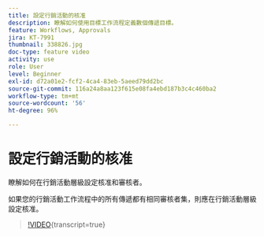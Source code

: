 ```yaml
---
title: 設定行銷活動的核准
description: 瞭解如何使用目標工作流程定義數個傳遞目標。
feature: Workflows, Approvals
jira: KT-7991
thumbnail: 338826.jpg
doc-type: feature video
activity: use
role: User
level: Beginner
exl-id: d72a01e2-fcf2-4ca4-83eb-5aeed79dd2bc
source-git-commit: 116a24a8aa123f615e08fa4ebd187b3c4c460ba2
workflow-type: tm+mt
source-wordcount: '56'
ht-degree: 96%

---
```


# 設定行銷活動的核准 

瞭解如何在行銷活動層級設定核准和審核者。  

如果您的行銷活動工作流程中的所有傳遞都有相同審核者集，則應在行銷活動層級設定核准。

>[!VIDEO](https://video.tv.adobe.com/v/338826?quality=12&learn=on){transcript=true}
